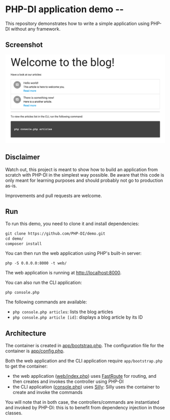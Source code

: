 # PHP-DI application demo --

This repository demonstrates how to write a simple application using PHP-DI without any framework.

## Screenshot

![](screenshot.png)

## Disclaimer

Watch out, this project is meant to show how to build an application from scratch with PHP-DI in the simplest way possible. Be aware that this code is only meant for learning purposes and should probably not go to production as-is.

Improvements and pull requests are welcome.

## Run

To run this demo, you need to clone it and install dependencies:

```
git clone https://github.com/PHP-DI/demo.git
cd demo/
composer install
```

You can then run the web application using PHP's built-in server:

```
php -S 0.0.0.0:8000 -t web/
```

The web application is running at [http://localhost:8000](http://localhost:8000/).

You can also run the CLI application:

```
php console.php
```

The following commands are available:

- `php console.php articles`: lists the blog articles
- `php console.php article [id]`: displays a blog article by its ID

## Architecture

The container is created in [app/bootstrap.php](app/bootstrap.php). The configuration file for the container is [app/config.php](app/config.php).

Both the web application and the CLI application require `app/bootstrap.php` to get the container:

- the web application ([web/index.php](web/index.php)) uses [FastRoute](https://github.com/nikic/FastRoute) for routing, and then creates and invokes the controller using PHP-DI
- the CLI application ([console.php](console.php)) uses [Silly](http://mnapoli.fr/silly/): Silly uses the container to create and invoke the commands

You will note that in both case, the controllers/commands are instantiated and invoked by PHP-DI: this is to benefit from dependency injection in those classes.
